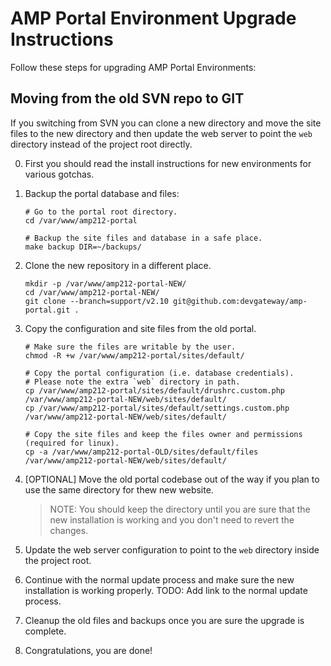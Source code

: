 
# AMP Portal Environment Upgrade Instructions

Follow these steps for upgrading AMP Portal Environments:


## Moving from the old SVN repo to GIT
If you switching from SVN you can clone a new directory and move the site files to the new directory and then update
the web server to point the `web` directory instead of the project root directly.

0.  First you should read the install instructions for new environments for various gotchas.

1.  Backup the portal database and files:
    ```
    # Go to the portal root directory.
    cd /var/www/amp212-portal

    # Backup the site files and database in a safe place.
    make backup DIR=~/backups/
    ```

2.  Clone the new repository in a different place.
    ```
    mkdir -p /var/www/amp212-portal-NEW/
    cd /var/www/amp212-portal-NEW/
    git clone --branch=support/v2.10 git@github.com:devgateway/amp-portal.git .
    ```

3.  Copy the configuration and site files from the old portal.
    ```
    # Make sure the files are writable by the user.
    chmod -R +w /var/www/amp212-portal/sites/default/

    # Copy the portal configuration (i.e. database credentials).
    # Please note the extra `web` directory in path.
    cp /var/www/amp212-portal/sites/default/drushrc.custom.php /var/www/amp212-portal-NEW/web/sites/default/
    cp /var/www/amp212-portal/sites/default/settings.custom.php /var/www/amp212-portal-NEW/web/sites/default/

    # Copy the site files and keep the files owner and permissions (required for linux).
    cp -a /var/www/amp212-portal-OLD/sites/default/files /var/www/amp212-portal-NEW/web/sites/default/
    ```

4.  [OPTIONAL] Move the old portal codebase out of the way if you plan to use the same directory for thew new website.
    > NOTE: You should keep the directory until you are sure that the new installation is working and you don't need to
    >       revert the changes.

5.  Update the web server configuration to point to the `web` directory inside the project root.

6.  Continue with the normal update process and make sure the new installation is working properly.
    TODO: Add link to the normal update process.

7.  Cleanup the old files and backups once you are sure the upgrade is complete.

8.  Congratulations, you are done!

